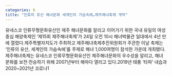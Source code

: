 ```yaml
---
categories: h
title: "인류의 유산 해녀문화 세계인의 가슴속에…제주해녀축제 개막"
---
```

유네스코 인류무형문화유산인 제주 해녀문화를 알리고 이어가기 위한 국내 유일의 여성 중심 해양축제인 ‘제15회 제주해녀축제’가 24일 오전 10시 해녀박물관 일대에서 4년 만에 열렸다.제주특별자치도가 주최하고 제주해녀축제추진위원회가 주관한 이날 축제는 ‘인류의 유산, 세계인의 가슴속에’를 주제로 해녀 1,000여명이 참석한 가운데 개최됐다.제주해녀축제는 유네스코 인류무형문화유산인 제주해녀문화의 우수성을 알리고, 해녀문화를 보전‧전승하기 위해 2007년부터 해마다 열리고 있다.2019년 태풍 ‘타파’ 내습과 2020~2021년 코로나1